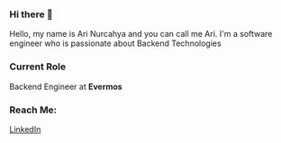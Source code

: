 ### Hi there 👋

Hello, my name is Ari Nurcahya and you can call me Ari. I'm a software engineer who is passionate about Backend Technologies

### Current Role
Backend Engineer at <b>Evermos</b>

### Reach Me:

[LinkedIn](https://www.linkedin.com/in/nurcahyaari/)

<!--
**nurcahyaari/nurcahyaari** is a ✨ _special_ ✨ repository because its `README.md` (this file) appears on your GitHub profile.

Here are some ideas to get you started:

- 🔭 I’m currently working on ...
- 🌱 I’m currently learning ...
- 👯 I’m looking to collaborate on ...
- 🤔 I’m looking for help with ...
- 💬 Ask me about ...
- 📫 How to reach me: ...
- 😄 Pronouns: ...
- ⚡ Fun fact: ...
-->
